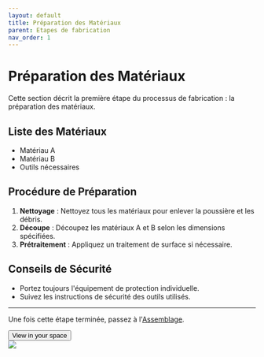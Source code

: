 ```yaml
---
layout: default
title: Préparation des Matériaux
parent: Etapes de fabrication
nav_order: 1
---
```


# Préparation des Matériaux

Cette section décrit la première étape du processus de fabrication : la préparation des matériaux.

## Liste des Matériaux

- Matériau A
- Matériau B
- Outils nécessaires

## Procédure de Préparation

1. **Nettoyage** : Nettoyez tous les matériaux pour enlever la poussière et les débris.
2. **Découpe** : Découpez les matériaux A et B selon les dimensions spécifiées.
3. **Prétraitement** : Appliquez un traitement de surface si nécessaire.

## Conseils de Sécurité

- Portez toujours l'équipement de protection individuelle.
- Suivez les instructions de sécurité des outils utilisés.

---

Une fois cette étape terminée, passez à l'[Assemblage](/assemblage).


<script type="module" src="https://ajax.googleapis.com/ajax/libs/model-viewer/3.4.0/model-viewer.min.js"></script>

<model-viewer src="Table v17.gltf" ar ar-modes="webxr scene-viewer quick-look" camera-controls tone-mapping="commerce" poster="poster.webp" shadow-intensity="1">
    <div class="progress-bar hide" slot="progress-bar">
        <div class="update-bar"></div>
    </div>
    <button slot="ar-button" id="ar-button">
        View in your space
    </button>
    <div id="ar-prompt">
        <img src="https://modelviewer.dev/shared-assets/icons/hand.png">
    </div>
</model-viewer>



